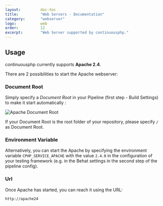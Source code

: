 ```yaml
---
layout:         doc-toc
title:          "Web Servers - Documentation"
category:       "webserver"
logo:           web 
order:          12
excerpt:        "Web Server supported by continuousphp."
---
```


## Usage

continuousphp currently supports **Apache 2.4**.

There are 2 possibilities to start the Apache webserver:

### Document Root
Simply specify a *Document Root* in your Pipeline (first step - Build Settings) to make it start automatically :

![Apache Document Root](/assets/doc/webserver/document-root.png)

If your Document Root is the root folder of your repository, please specify `/` as Document Root.

### Environment Variable

Alternatively, you can start the Apache by specifying the environment variable `CPHP_SERVICE_APACHE` with the
value `2.4.0` in the configuration of your testing framework (e.g. in the Behat settings in the second step of the
pipeline config).

### Url

Once Apache has started, you can reach it using the URL:
```
http://apache24
```